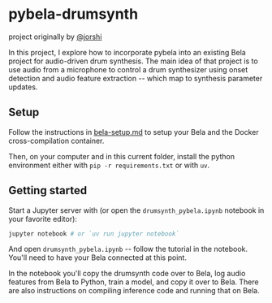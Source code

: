 # pybela-drumsynth

project originally by [@jorshi](https://github.com/jorshi)

In this project, I explore how to incorporate pybela into an existing Bela project for audio-driven drum synthesis. The main idea of that project is to use audio from a microphone to control a drum synthesizer using onset detection and audio feature extraction -- which map to synthesis parameter updates.

## Setup

Follow the instructions in [bela-setup.md](bela-setup.md) to setup your Bela and the Docker cross-compilation container.

Then, on your computer and in this current folder, install the python environment either with `pip -r requirements.txt` or with `uv`.

## Getting started

Start a Jupyter server with (or open the `drumsynth_pybela.ipynb` notebook in your favorite editor):

```bash
jupyter notebook # or `uv run jupyter notebook`
```

And open `drumsynth_pybela.ipynb` -- follow the tutorial in the notebook. You'll need to have your Bela connected at this point.

In the notebook you'll copy the drumsynth code over to Bela, log audio features from Bela to Python, train a model, and copy it over to Bela. There are also instructions on compiling inference code and running that on Bela.
